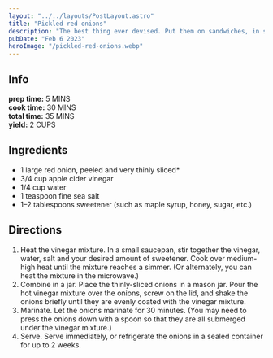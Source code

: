 ```yaml
---
layout: "../../layouts/PostLayout.astro"
title: "Pickled red onions"
description: "The best thing ever devised. Put them on sandwiches, in salads or anything else."
pubDate: "Feb 6 2023"
heroImage: "/pickled-red-onions.webp"
---
```


## Info

**prep time:** 5 MINS<br>
**cook time:** 30 MINS<br>
**total time:** 35 MINS<br>
**yield:** 2 CUPS

## Ingredients

- 1 large red onion, peeled and very thinly sliced\*
- 3/4 cup apple cider vinegar
- 1/4 cup water
- 1 teaspoon fine sea salt
- 1–2 tablespoons sweetener (such as maple syrup, honey, sugar, etc.)

## Directions

1. Heat the vinegar mixture. In a small saucepan, stir together the vinegar, water, salt and your desired amount of sweetener. Cook over medium-high heat until the mixture reaches a simmer. (Or alternately, you can heat the mixture in the microwave.)
2. Combine in a jar. Place the thinly-sliced onions in a mason jar. Pour the hot vinegar mixture over the onions, screw on the lid, and shake the onions briefly until they are evenly coated with the vinegar mixture.
3. Marinate. Let the onions marinate for 30 minutes. (You may need to press the onions down with a spoon so that they are all submerged under the vinegar mixture.)
4. Serve. Serve immediately, or refrigerate the onions in a sealed container for up to 2 weeks.

